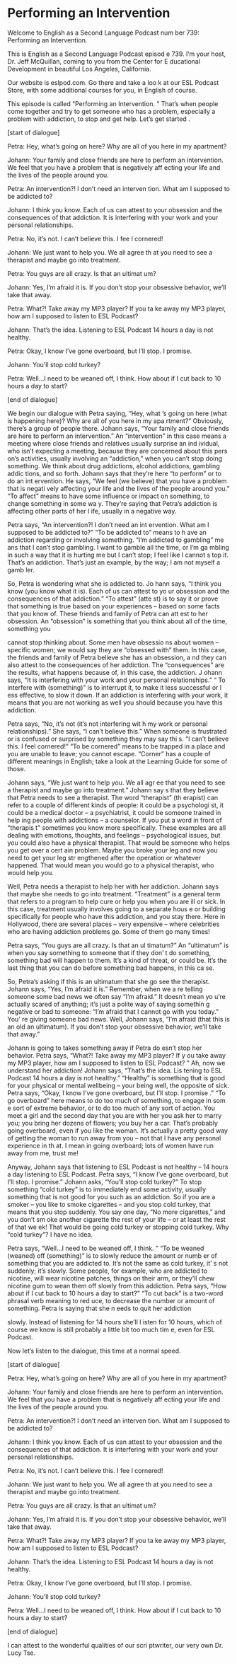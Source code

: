 # Performing an Intervention

Welcome to English as a Second Language Podcast num ber 739: Performing an Intervention.

This is English as a Second Language Podcast episod e 739.  I’m your host, Dr. Jeff McQuillan, coming to you from the Center for E ducational Development in beautiful Los Angeles, California.

Our website is eslpod.com.  Go there and take a loo k at our ESL Podcast Store, with some additional courses for you, in English of  course.

This episode is called “Performing an Intervention. ”  That’s when people come together and try to get someone who has a problem, especially a problem with addiction, to stop and get help.  Let’s get started .

[start of dialogue]

Petra:  Hey, what’s going on here?  Why are all of you here in my apartment?

Johann:  Your family and close friends are here to perform an intervention.  We feel that you have a problem that is negatively aff ecting your life and the lives of the people around you.

Petra:  An intervention?!  I don’t need an interven tion.  What am I supposed to be addicted to?

Johann:  I think you know.  Each of us can attest to your obsession and the consequences of that addiction.  It is interfering with your work and your personal relationships.

Petra:  No, it’s not.  I can’t believe this.  I fee l cornered!

Johann:  We just want to help you.  We all agree th at you need to see a therapist and maybe go into treatment.

Petra:  You guys are all crazy.  Is that an ultimat um?

Johann:  Yes, I’m afraid it is.  If you don’t stop your obsessive behavior, we’ll take that away.

Petra:  What?!  Take away my MP3 player?  If you ta ke away my MP3 player, how am I supposed to listen to ESL Podcast?

Johann:  That’s the idea.  Listening to ESL Podcast  14 hours a day is not healthy.

Petra:  Okay, I know I’ve gone overboard, but I’ll stop.  I promise.

Johann:  You’ll stop cold turkey?

Petra:  Well…I need to be weaned off, I think.  How  about if I cut back to 10 hours a day to start?

[end of dialogue]

We begin our dialogue with Petra saying, “Hey, what ’s going on here (what is happening here)?  Why are all of you here in my apa rtment?”  Obviously, there’s a group of people there.  Johann says, “Your family  and close friends are here to perform an intervention.”  An “intervention” in this case means a meeting where close friends and relatives usually surprise an ind ividual, who isn’t expecting a meeting, because they are concerned about this pers on’s activities, usually involving an “addiction,” when you can’t stop doing  something.  We think about drug addictions, alcohol addictions, gambling addic tions, and so forth.  Johann says that they’re here “to perform” or to do an int ervention.  He says, “We feel (we believe) that you have a problem that is negati vely affecting your life and the lives of the people around you.”  “To affect” means  to have some influence or impact on something, to change something in some wa y.  They’re saying that Petra’s addiction is affecting other parts of her l ife, usually in a negative way.

Petra says, “An intervention?!  I don’t need an int ervention.  What am I supposed to be addicted to?”  “To be addicted to” means to h ave an addiction regarding or involving something.  “I’m addicted to gambling” me ans that I can’t stop gambling.  I want to gamble all the time, or I’m ga mbling in such a way that it is hurting me but I can’t stop; I feel like I cannot s top it.  That’s an addiction.  That’s just an example, by the way; I am not myself a gamb ler.

So, Petra is wondering what she is addicted to.  Jo hann says, “I think you know (you know what it is).  Each of us can attest to yo ur obsession and the consequences of that addiction.”  “To attest” (atte st) is to say it or prove that something is true based on your experiences – based  on some facts that you know of.  These friends and family of Petra can att est to her obsession.  An “obsession” is something that you think about all of the time, something you

cannot stop thinking about.  Some men have obsessio ns about women – specific women; we would say they are “obsessed with” them.  In this case, the friends and family of Petra believe she has an obsession, a nd they can also attest to the consequences of her addiction.  The “consequences” are the results, what happens because of, in this case, the addiction.  J ohann says, “It is interfering with your work and your personal relationships.”  “ To interfere with (something)” is to interrupt it, to make it less successful or l ess effective, to slow it down.  If an addiction is interfering with your work, it means that you are not working as well you should because you have this addiction.

Petra says, “No, it’s not (it’s not interfering wit h my work or personal relationships).”  She says, “I can’t believe this.”   When someone is frustrated or is confused or surprised by something they may say thi s.  “I can’t believe this.  I feel cornered!”  “To be cornered” means to be trapped in  a place and you are unable to leave; you cannot escape.  “Corner” has a couple  of different meanings in English; take a look at the Learning Guide for some  of those.

Johann says, “We just want to help you.  We all agr ee that you need to see a therapist and maybe go into treatment.”  Johann say s that they believe that Petra needs to see a therapist.  The word “therapist” (th erapist) can refer to a couple of different kinds of people: it could be a psychologi st, it could be a medical doctor – a psychiatrist, it could be someone trained in help ing people with addictions – a counselor.  If you put a word in front of “therapis t” sometimes you know more specifically.  These examples are all dealing with emotions, thoughts, and feelings – psychological issues, but you could also  have a physical therapist. That would be someone who helps you get over a cert ain problem.  Maybe you broke your leg and now you need to get your leg str engthened after the operation or whatever happened.  That would mean you would go  to a physical therapist, who would help you.

Well, Petra needs a therapist to help her with her addiction.  Johann says that maybe she needs to go into treatment.  “Treatment” is a general term that refers to a program to help cure or help you when you are ill or sick.  In this case, treatment usually involves going to a separate hous e or building specifically for people who have this addiction, and you stay there.   Here in Hollywood, there are several places – very expensive – where celebrities  who are having addiction problems go.  Some of them go many times!

Petra says, “You guys are all crazy.  Is that an ul timatum?”  An “ultimatum” is when you say something to someone that if they don’ t do something, something bad will happen to them.  It’s a kind of threat, or  could be.  It’s the last thing that you can do before something bad happens, in this ca se.

 So, Petra’s asking if this is an ultimatum that she  go see the therapist.  Johann says, “Yes, I’m afraid it is.”  Remember, when we a re telling someone some bad news we often say “I’m afraid.”  It doesn’t mean yo u’re actually scared of anything; it’s just a polite way of saying somethin g negative or bad to someone: “I’m afraid that I cannot go with you today.”  You’ re giving someone bad news. Well, Johann says, “I’m afraid (that this is an old  an ultimatum).  If you don’t stop your obsessive behavior, we’ll take that away.”

Johann is going to takes something away if Petra do esn’t stop her behavior. Petra says, “What?!  Take away my MP3 player?  If y ou take away my MP3 player, how am I supposed to listen to ESL Podcast? ”  Ah, now we understand her addiction!  Johann says, “That’s the idea.  Lis tening to ESL Podcast 14 hours a day is not healthy.”  “Healthy” is something that  is good for your physical or mental wellbeing – your being well, the opposite of  sick.  Petra says, “Okay, I know I’ve gone overboard, but I’ll stop.  I promise .”  “To go overboard” here means to do too much of something, to engage in som e sort of extreme behavior, or to do too much of any sort of action.  You meet a girl and the second day that you are with her you ask her to marry you;  you bring her dozens of flowers; you buy her a car.  That’s probably going overboard, even if you like the woman.  It’s actually a pretty good way of getting the woman to run away from you – not that I have any personal experience in th at.  I mean in going overboard; lots of women have run away from me, trust me!

Anyway, Johann says that listening to ESL Podcast is not healthy – 14 hours a day listening to ESL Podcast.  Petra says, “I know I’ve gone overboard, but I’ll stop.  I promise.”  Johann asks, “You’ll stop cold turkey?”  To stop something “cold turkey” is to immediately end some activity, usually something that is not good for you such as an addiction.  So if you are a  smoker – you like to smoke cigarettes – and you stop cold turkey, that means that you stop suddenly.  You say one day, “No more cigarettes,” and you don’t sm oke another cigarette the rest of your life – or at least the rest of that we ek!  That would be going cold turkey or stopping cold turkey.  Why “cold turkey”?   I have no idea.

Petra says, “Well…I need to be weaned off, I think. ”  “To be weaned (weaned) off (something)” is to slowly reduce the amount or numb er of something that you are addicted to.  It’s not the same as cold turkey, it’ s not suddenly; it’s slowly.  Some people, for example, who are addicted to nicotine, will wear nicotine patches, things on their arm, or they’ll chew nicotine gum to wean them off slowly from this addiction.  Petra says, “How about if I cut back to  10 hours a day to start?”  “To cut back” is a two-word phrasal verb meaning to red uce, to decrease the number or amount of something.  Petra is saying that she n eeds to quit her addiction

slowly.  Instead of listening for 14 hours she’ll l isten for 10 hours, which of course we know is still probably a little bit too much tim e, even for ESL Podcast.

Now let’s listen to the dialogue, this time at a normal speed.

[start of dialogue]

Petra:  Hey, what’s going on here?  Why are all of you here in my apartment?

Johann:  Your family and close friends are here to perform an intervention.  We feel that you have a problem that is negatively aff ecting your life and the lives of the people around you.

Petra:  An intervention?!  I don’t need an interven tion.  What am I supposed to be addicted to?

Johann:  I think you know.  Each of us can attest to your obsession and the consequences of that addiction.  It is interfering with your work and your personal relationships.

Petra:  No, it’s not.  I can’t believe this.  I fee l cornered!

Johann:  We just want to help you.  We all agree th at you need to see a therapist and maybe go into treatment.

Petra:  You guys are all crazy.  Is that an ultimat um?

Johann:  Yes, I’m afraid it is.  If you don’t stop your obsessive behavior, we’ll take that away.

Petra:  What?!  Take away my MP3 player?  If you ta ke away my MP3 player, how am I supposed to listen to ESL Podcast?

Johann:  That’s the idea.  Listening to ESL Podcast  14 hours a day is not healthy.

Petra:  Okay, I know I’ve gone overboard, but I’ll stop.  I promise.

Johann:  You’ll stop cold turkey?

Petra:  Well…I need to be weaned off, I think.  How  about if I cut back to 10 hours a day to start?

 [end of dialogue]

I can attest to the wonderful qualities of our scri ptwriter, our very own Dr. Lucy Tse.





